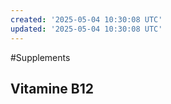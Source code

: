 ```yaml
---
created: '2025-05-04 10:30:08 UTC'
updated: '2025-05-04 10:30:08 UTC'
---
```


#Supplements
## Vitamine B12

